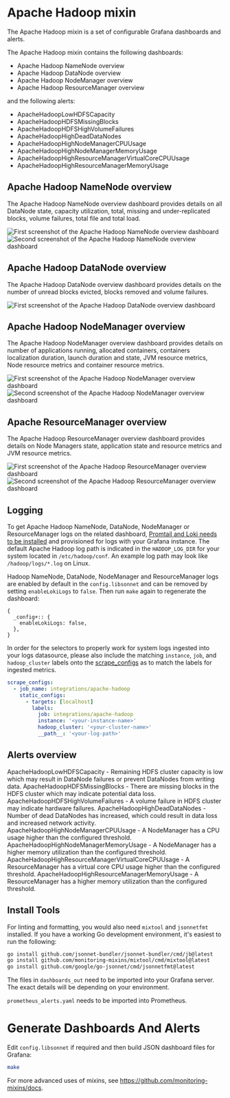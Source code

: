 # Apache Hadoop mixin

The Apache Hadoop mixin is a set of configurable Grafana dashboards and alerts.

The Apache Hadoop mixin contains the following dashboards:

- Apache Hadoop NameNode overview
- Apache Hadoop DataNode overview
- Apache Hadoop NodeManager overview
- Apache Hadoop ResourceManager overview

and the following alerts:

- ApacheHadoopLowHDFSCapacity
- ApacheHadoopHDFSMissingBlocks
- ApacheHadoopHDFSHighVolumeFailures
- ApacheHadoopHighDeadDataNodes
- ApacheHadoopHighNodeManagerCPUUsage
- ApacheHadoopHighNodeManagerMemoryUsage
- ApacheHadoopHighResourceManagerVirtualCoreCPUUsage
- ApacheHadoopHighResourceManagerMemoryUsage

## Apache Hadoop NameNode overview

The Apache Hadoop NameNode overview dashboard provides details on all DataNode state, capacity utilization, total, missing and under-replicated blocks, volume failures, total file and total load.

![First screenshot of the Apache Hadoop NameNode overview dashboard](https://storage.googleapis.com/grafanalabs-integration-assets/apache-hadoop/screenshots/hadoop_namenode_overview_1.png)
![Second screenshot of the Apache Hadoop NameNode overview dashboard](https://storage.googleapis.com/grafanalabs-integration-assets/apache-hadoop/screenshots/hadoop_namenode_overview_2.png)

## Apache Hadoop DataNode overview

The Apache Hadoop DataNode overview dashboard provides details on the number of unread blocks evicted, blocks removed and volume failures.

![First screenshot of the Apache Hadoop DataNode overview dashboard](https://storage.googleapis.com/grafanalabs-integration-assets/apache-hadoop/screenshots/hadoop_datanode_overview_1.png)

## Apache Hadoop NodeManager overview

The Apache Hadoop NodeManager overview dashboard provides details on number of applications running, allocated containers, containers localization duration, launch duration and state, JVM resource metrics, Node resource metrics and container resource metrics.

![First screenshot of the Apache Hadoop NodeManager overview dashboard](https://storage.googleapis.com/grafanalabs-integration-assets/apache-hadoop/screenshots/hadoop_nodemanager_overview_1.png)
![Second screenshot of the Apache Hadoop NodeManager overview dashboard](https://storage.googleapis.com/grafanalabs-integration-assets/apache-hadoop/screenshots/hadoop_nodemanager_overview_2.png)

## Apache ResourceManager overview

The Apache Hadoop ResourceManager overview dashboard provides details on Node Managers state, application state and resource metrics and JVM resource metrics.

![First screenshot of the Apache Hadoop ResourceManager overview dashboard](https://storage.googleapis.com/grafanalabs-integration-assets/apache-hadoop/screenshots/hadoop_resourcemanager_overview_1.png)
![Second screenshot of the Apache Hadoop ResourceManager overview dashboard](https://storage.googleapis.com/grafanalabs-integration-assets/apache-hadoop/screenshots/hadoop_resourcemanager_overview_2.png)

## Logging

To get Apache Hadoop NameNode, DataNode, NodeManager or ResourceManager logs on the related dashboard, [Promtail and Loki needs to be installed](https://grafana.com/docs/loki/latest/installation/) and provisioned for logs with your Grafana instance. The default Apache Hadoop log path is indicated in the `HADDOP_LOG_DIR` for your system located in `/etc/hadoop/conf`. An example log path may look like `/hadoop/logs/*.log` on Linux.

Hadoop NameNode, DataNode, NodeManager and ResourceManager logs are enabled by default in the `config.libsonnet` and can be removed by setting `enableLokiLogs` to `false`. Then run `make` again to regenerate the dashboard:

```
{
  _config+:: {
    enableLokiLogs: false,
  },
}
```

In order for the selectors to properly work for system logs ingested into your logs datasource, please also include the matching `instance`, `job`, and `hadoop_cluster` labels onto the [scrape_configs](https://grafana.com/docs/loki/latest/clients/promtail/configuration/#scrape_configs) as to match the labels for ingested metrics.

```yaml
scrape_configs:
  - job_name: integrations/apache-hadoop
    static_configs:
      - targets: [localhost]
        labels:
          job: integrations/apache-hadoop
          instance: '<your-instance-name>'
          hadoop_cluster: '<your-cluster-name>'
          __path__: '<your-log-path>'
```

## Alerts overview

ApacheHadoopLowHDFSCapacity - Remaining HDFS cluster capacity is low which may result in DataNode failures or prevent DataNodes from writing data.
ApacheHadoopHDFSMissingBlocks - There are missing blocks in the HDFS cluster which may indicate potential data loss.
ApacheHadoopHDFSHighVolumeFailures - A volume failure in HDFS cluster may indicate hardware failures.
ApacheHadoopHighDeadDataNodes - Number of dead DataNodes has increased, which could result in data loss and increased network activity.
ApacheHadoopHighNodeManagerCPUUsage - A NodeManager has a CPU usage higher than the configured threshold.
ApacheHadoopHighNodeManagerMemoryUsage - A NodeManager has a higher memory utilization than the configured threshold.
ApacheHadoopHighResourceManagerVirtualCoreCPUUsage - A ResourceManager has a virtual core CPU usage higher than the configured threshold.
ApacheHadoopHighResourceManagerMemoryUsage - A ResourceManager has a higher memory utilization than the configured threshold.

## Install Tools

For linting and formatting, you would also need `mixtool` and `jsonnetfmt` installed. If you
have a working Go development environment, it's easiest to run the following:

```bash
go install github.com/jsonnet-bundler/jsonnet-bundler/cmd/jb@latest
go install github.com/monitoring-mixins/mixtool/cmd/mixtool@latest
go install github.com/google/go-jsonnet/cmd/jsonnetfmt@latest
```

The files in `dashboards_out` need to be imported
into your Grafana server. The exact details will be depending on your environment.

`prometheus_alerts.yaml` needs to be imported into Prometheus.

# Generate Dashboards And Alerts

Edit `config.libsonnet` if required and then build JSON dashboard files for Grafana:

```bash
make
```

For more advanced uses of mixins, see
https://github.com/monitoring-mixins/docs.
